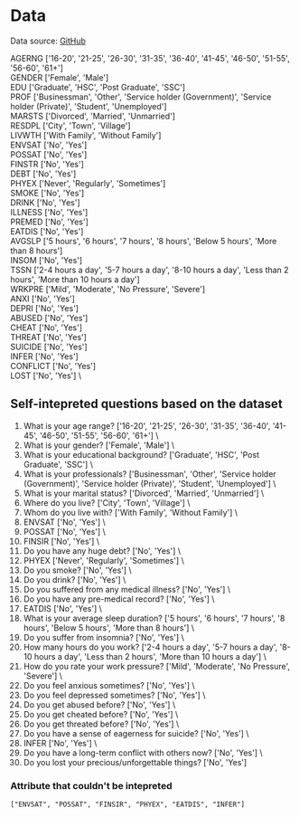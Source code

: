 # Data

Data source: [GitHub](https://github.com/Sabab31/Depression-Repository/blob/main/Depression%20Dataset.csv)

AGERNG ['16-20', '21-25', '26-30', '31-35', '36-40', '41-45', '46-50', '51-55', '56-60', '61+'] \
GENDER ['Female', 'Male'] \
EDU ['Graduate', 'HSC', 'Post Graduate', 'SSC'] \
PROF ['Businessman', 'Other', 'Service holder (Government)', 'Service holder (Private)', 'Student', 'Unemployed'] \
MARSTS ['Divorced', 'Married', 'Unmarried'] \
RESDPL ['City', 'Town', 'Village'] \
LIVWTH ['With Family', 'Without Family'] \
ENVSAT ['No', 'Yes'] \
POSSAT ['No', 'Yes'] \
FINSTR ['No', 'Yes'] \
DEBT ['No', 'Yes'] \
PHYEX ['Never', 'Regularly', 'Sometimes'] \
SMOKE ['No', 'Yes'] \
DRINK ['No', 'Yes'] \
ILLNESS ['No', 'Yes'] \
PREMED ['No', 'Yes'] \
EATDIS ['No', 'Yes'] \
AVGSLP ['5 hours', '6 hours', '7 hours', '8 hours', 'Below 5 hours', 'More than 8 hours'] \
INSOM ['No', 'Yes'] \
TSSN ['2-4 hours a day', '5-7 hours a day', '8-10 hours a day', 'Less than 2 hours', 'More than 10 hours a day'] \
WRKPRE ['Mild', 'Moderate', 'No Pressure', 'Severe'] \
ANXI ['No', 'Yes'] \
DEPRI ['No', 'Yes'] \
ABUSED ['No', 'Yes'] \
CHEAT ['No', 'Yes'] \
THREAT ['No', 'Yes'] \
SUICIDE ['No', 'Yes'] \
INFER ['No', 'Yes'] \
CONFLICT ['No', 'Yes'] \
LOST ['No', 'Yes'] \

## Self-intepreted questions based on the dataset

1. What is your age range? ['16-20', '21-25', '26-30', '31-35', '36-40', '41-45', '46-50', '51-55', '56-60', '61+'] \
2. What is your gender? ['Female', 'Male'] \
3. What is your educational background? ['Graduate', 'HSC', 'Post Graduate', 'SSC'] \
4. What is your professionals? ['Businessman', 'Other', 'Service holder (Government)', 'Service holder (Private)', 'Student', 'Unemployed'] \
5. What is your marital status? ['Divorced', 'Married', 'Unmarried'] \
6. Where do you live? ['City', 'Town', 'Village'] \
7. Whom do you live with? ['With Family', 'Without Family'] \
8. ENVSAT ['No', 'Yes'] \
9. POSSAT ['No', 'Yes'] \
10. FINSIR ['No', 'Yes'] \
11. Do you have any huge debt? ['No', 'Yes'] \
12. PHYEX ['Never', 'Regularly', 'Sometimes'] \
13. Do you smoke? ['No', 'Yes'] \
14. Do you drink? ['No', 'Yes'] \
15. Do you suffered from any medical illness? ['No', 'Yes'] \
16. Do you have any pre-medical record? ['No', 'Yes'] \
17. EATDIS ['No', 'Yes'] \
18. What is your average sleep duration? ['5 hours', '6 hours', '7 hours', '8 hours', 'Below 5 hours', 'More than 8 hours'] \
19. Do you suffer from insomnia? ['No', 'Yes'] \
20. How many hours do you work? ['2-4 hours a day', '5-7 hours a day', '8-10 hours a day', 'Less than 2 hours', 'More than 10 hours a day'] \
21. How do you rate your work pressure? ['Mild', 'Moderate', 'No Pressure', 'Severe'] \
22. Do you feel anxious sometimes? ['No', 'Yes'] \
23. Do you feel depressed sometimes? ['No', 'Yes'] \
24. Do you get abused before? ['No', 'Yes'] \
25. Do you get cheated before? ['No', 'Yes'] \
26. Do you get threated before? ['No', 'Yes'] \
27. Do you have a sense of eagerness for suicide? ['No', 'Yes'] \
28. INFER ['No', 'Yes'] \
29. Do you have a long-term conflict with others now? ['No', 'Yes'] \
30. Do you lost your precious/unforgettable things? ['No', 'Yes']

### Attribute that couldn't be intepreted

`["ENVSAT", "POSSAT", "FINSIR", "PHYEX", "EATDIS", "INFER"]`
